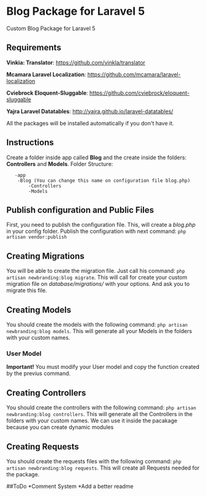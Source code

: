 # Blog Package for Laravel 5

Custom Blog Package for Laravel 5

## Requirements

   **Vinkia: Translator**: https://github.com/vinkla/translator
   
   **Mcamara Laravel Localization**: https://github.com/mcamara/laravel-localization
   
   **Cviebrock Eloquent-Sluggable**: https://github.com/cviebrock/eloquent-sluggable
   
   **Yajra Laravel Datatables**: http://yajra.github.io/laravel-datatables/

All the packages will be installed automatically if you don't have it.


## Instructions

Create a folder inside app called **Blog** and the create inside the folders: **Controllers** and **Models**.
Folder Structure:
```
   -app
    -Blog (You can change this name on configuration file blog.php)
        -Controllers
        -Models
```

## Publish configuration and Public Files

First, you need to publish the configuration file. This, will create a *blog.php* in your config folder. Publish the configuration with next command:
`php artisan vendor:publish`


## Creating Migrations

You will be able to create the migration file. Just call his command:
`php artisan newbranding:blog migrate`. This will call for create your custom migration file on *database/migrations/* with your options. And ask you to migrate this file.


## Creating Models

You should create the models with the following command:
`php artisan newbranding:blog models`. This will generate all your Models in the folders with your custom names.

### User Model

**Important!** You must modify your User model and copy the function created by the previus command.


## Creating Controllers

You should create the controllers with the following command:
`php artisan newbranding:blog controllers`. This will generate all the  Controllers in the folders with your custom names. We can use it inside the pacakage because you can create dynamic modules

## Creating Requests

You should create the requests files with the following command:
`php artisan newbranding:blog requests`. This will create all Requests needed for the package.


##ToDo
*Comment System
*Add a better readme

    
